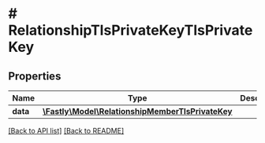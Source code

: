 # # RelationshipTlsPrivateKeyTlsPrivateKey

## Properties

Name | Type | Description | Notes
------------ | ------------- | ------------- | -------------
**data** | [**\Fastly\Model\RelationshipMemberTlsPrivateKey**](RelationshipMemberTlsPrivateKey.md) |  | [optional] 


[[Back to API list]](../../README.md#endpoints) [[Back to README]](../../README.md)
